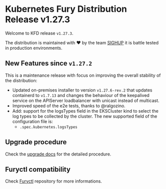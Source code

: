 # Kubernetes Fury Distribution Release v1.27.3

Welcome to KFD release `v1.27.3`.

The distribution is maintained with ❤️ by the team [SIGHUP](https://sighup.io/) it is battle tested in production environments.

## New Features since `v1.27.2`

This is a maintenance release with focus on improving the overall stability of the distribution:

- Updated on-premises installer to version `v1.27.6-rev.2` that updates containerd to `v1.7.13` and changes the behaviour of the keepalived service on the APIServer loadbalancer with unicast instead of multicast.
- Improved speed of the e2e tests, thanks to @ralgozino.
- Add: support for the logsTypes field in the EKSCluster kind to select the log types to be collected by the cluster. The new supported field of the configuration file is:
  - `.spec.kubernetes.logsTypes`

## Upgrade procedure

Check the [upgrade docs](https://github.com/sighupio/furyctl/tree/main/docs/upgrades/kfd) for the detailed procedure.

## Furyctl compatibility

Check [Furyctl](https://github.com/sighupio/furyctl) repository for more informations.